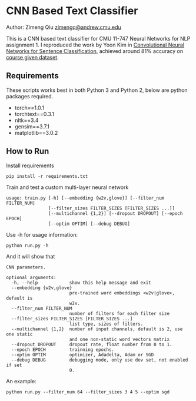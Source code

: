 # CNN Based Text Classifier

Author: Zimeng Qiu <zimengq@andrew.cmu.edu>

This is a CNN based text classifier for CMU 11-747 Neural Networks for NLP assignment 1. I reproduced the work by Yoon Kim in [Convolutional Neural Networks for Sentence Classification](https://www.aclweb.org/anthology/D14-1181), achieved around 81% accuracy on [course given dataset](http://phontron.com/class/nn4nlp2019/assignments.html).

## Requirements

These scripts works best in both Python 3 and Python 2, below are python packages required.

- torch==1.0.1
- torchtext==0.3.1
- nltk==3.4
- gensim==3.7.1
- matplotlib==3.0.2

## How to Run

Install requirements

```
pip install -r requirements.txt
```

Train and test a custom multi-layer neural network

```
usage: train.py [-h] [--embedding {w2v,glove}] [--filter_num FILTER_NUM]
                [--filter_sizes FILTER_SIZES [FILTER_SIZES ...]]
                [--multichannel {1,2}] [--dropout DROPOUT] [--epoch EPOCH]
                [--optim OPTIM] [--debug DEBUG]
```

Use -h for usage information:

```
python run.py -h
```

And it will show that

```
CNN parameters.

optional arguments:
  -h, --help            show this help message and exit
  --embedding {w2v,glove}
                        pre-trained word embeddings <w2v|glove>, default is
                        w2v.
  --filter_num FILTER_NUM
                        number of filters for each filter size
  --filter_sizes FILTER_SIZES [FILTER_SIZES ...]
                        list type, sizes of filters.
  --multichannel {1,2}  number of input channels, default is 2, use one static
                        and one non-static word vectors matrix
  --dropout DROPOUT     dropout rate, float number from 0 to 1.
  --epoch EPOCH         trainning epochs.
  --optim OPTIM         optimizer, Adadelta, Adam or SGD
  --debug DEBUG         debugging mode, only use dev set, not enabled if set
                        0.

```

An example:

```
python run.py --filter_num 64 --filter_sizes 3 4 5 --optim sgd
```

